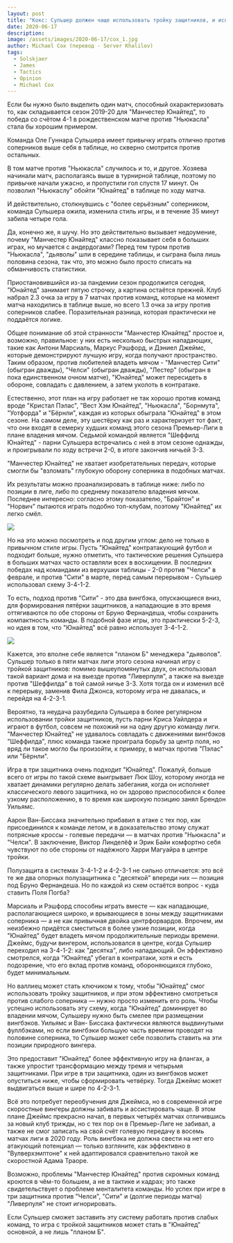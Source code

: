 ```yaml
---
layout: post
title: "Кокс: Сульшер должен чаще использовать тройку защитников, и испытать Джеймса в роли вингбэка"
date: 2020-06-17
description: 
image: /assets/images/2020-06-17/cox_1.jpg
author: Michael Cox (перевод - Server Khalilov)
tags: 
  - Solskjaer
  - James
  - Tactics
  - Opinion
  - Michael Cox
---
```


Если бы нужно было выделить один матч, способный охарактеризовать то, как складывается сезон 2019-20 для "Манчестер Юнайтед", то победа со счётом 4-1 в рождественском матче против "Ньюкасла" стала бы хорошим примером.

Команда Оле Гуннара Сульшера имеет привычку играть отлично против соперников выше себя в таблице, но скверно смотрится против остальных.

В том матче против "Ньюкасла" случилось и то, и другое. Хозяева начинали матч, располагаясь выше в турнирной таблице, поэтому по привычке начали ужасно, и пропустили гол спустя 17 минут. Он позволил "Ньюкаслу" обойти "Юнайтед" в таблице по ходу матча.

И действительно, столкнувшись с "более серьёзным" соперником, команда Сульшера ожила, изменила стиль игры, и в течение 35 минут забила четыре гола.

Да, конечно же, я шучу. Но это действительно вызывает недоумение, почему "Манчестер Юнайтед" классно показывает себя в больших играх, но мучается с андердогами? Перед тем туром против "Ньюкасла", "дьяволы" шли в середине таблицы, и сыграна была лишь половина сезона, так что, это можно было просто списать на обманчивость статистики.

Приостановившийся из-за пандемии сезон продолжится сегодня, "Юнайтед" занимает пятую строчку, а картина остаётся прежней. Клуб набрал 2.3 очка за игру в 7 матчах против команд, которые на момент матча находились в таблице выше, но всего 1.3 очка за игру против соперников слабее. Поразительная разница, которая практически не поддаётся логике.

Общее понимание об этой странности "Манчестер Юнайтед" простое и, возможно, правильное: у них есть несколько быстрых нападающих, такие как Антони Марсиаль, Маркус Рэшфорд, и Дэниел Джеймс, которые демонстрируют лучшую игру, когда получают пространство. Таким образом, против любителей владеть мячом - "Манчестер Сити" (обыгран дважды), "Челси" (обыгран дважды), "Лестер" (обыгран в пока единственном очном матче), "Юнайтед" может пересидеть в обороне, совладать с давлением, а затем уколоть в контратаке.

Естественно, этот план на игру работает не так хорошо против команд вроде "Кристал Пэлас", "Вест Хэм Юнайтед", "Ньюкасла", "Борнмута", "Уотфорда" и "Бёрнли", каждая из которых обыграла "Юнайтед" в этом сезоне. На самом деле, эту шестёрку как раз и характеризует тот факт, что они входят в семерку худших команд этого сезона Премьер-Лиги в плане владения мячом. Седьмой командой является "Шеффилд Юнайтед" - парни Сульшера встречались с ней в этом сезоне однажды, и проигрывали по ходу встречи 2-0, в итоге закончив ничьей 3-3.

"Манчестер Юнайтед" не хватает изобретательных передач, которые смогли бы "взломать" глубокую оборону соперника в подобных матчах.

Их результаты можно проанализировать в таблице ниже: либо по позиции в лиге, либо по среднему показателю владения мячом. Последнее интересно: согласно этому показателю, "Брайтон" и "Норвич" пытаются играть подобно топ-клубам, поэтому "Юнайтед" их легко смёл.

![](/assets/images/2020-06-17/cox_3.png)

Но на это можно посмотреть и под другим углом: дело не только в привычном стиле игры. Пусть "Юнайтед" контратакующий футбол и подходит больше, нужно отметить, что тактические решения Сульшера в больших матчах часто оставляли всех в восхищении. В последних победах над командами из верхушки таблицы - 2-0 против "Челси" в феврале, и против "Сити" в марте, перед самым перерывом - Сульшер использовал схему 3-4-1-2.

То есть, подход против "Сити" - это два вингбэка, опускающиеся вниз, для формирования пятёрки защитников, а нападающие в это время оттягиваются по обе стороны от Бруно Фернандеша, чтобы сохранить компактность команды. В подобной фазе игры, это практически 5-2-3, но идея в том, что "Юнайтед" всё равно использует 3-4-1-2.

![](/assets/images/2020-06-17/cox_2.png)

Кажется, это вполне себе является "планом Б" менеджера "дьяволов". Сульшер только в пяти матчах лиги этого сезона начинал игру с тройкой защитников: помимо вышеупомянутых двух, он использовал такой вариант дома и на выезде против "Ливерпуля", а также на выезде против "Шеффилда" в той самой ничье 3-3. Хотя тогда он и изменил всё к перерыву, заменив Фила Джонса, которому игра не давалась, и перейдя на 4-2-3-1.

Вероятно, та неудача разубедила Сульшера в более регулярном использовании тройки защитников, пусть парни Криса Уайлдера и играют в футбол, совсем не похожий ни на одну другую команду лиги. "Манчестер Юнайтед" не удавалось совладать с движениями вингбэков "Шеффилда", плюс команда также проиграла борьбу за центр поля, но вряд ли такое могло бы произойти, к примеру, в матчах против "Пэлас" или "Бёрнли".

Игра в три защитника очень подходит "Юнайтед". Пожалуй, больше всего от игры по такой схеме выигрывает Люк Шоу, которому иногда не хватает динамики регулярно делать забегания, когда он исполняет классического левого защитника, но он здорово приспособился к более узкому расположению, в то время как широкую позицию занял Брендон Уильямс.

Аарон Ван-Биссака значительно прибавил в атаке с тех пор, как присоединился к команде летом, и в доказательство этому служат потрясные кроссы - голевые передачи — в матчах против "Ньюкасла" и "Челси". В заключение, Виктор Линделёф и Эрик Байи комфортно себя чувствуют по обе стороны от надёжного Харри Магуайра в центре тройки.

Полузащита в системах 3-4-1-2 и 4-2-3-1 не сильно отличается: это всё те же два опорных полузащитника с "десяткой" впереди них — позиция под Бруно Фернандеша. Но по каждой из схем остаётся вопрос - куда ставить Поля Погба?

Марсиаль и Рэшфорд способны играть вместе — как нападающие, располагающиеся широко, и врывающиеся в зоны между защитниками соперника — а не как привычная двойка центрфорвардов. Впрочем, им неизбежно придётся сместиться в более узкие позиции, когда "Юнайтед" будет владеть мячом продолжительные периоды времени. Джеймс, будучи вингером, использовался в центре, когда Сульшер переходил на 3-4-1-2: как "десятка", либо нападающий. Он эффективно смотрелся, когда "Юнайтед" убегал в контратаки, хотя и есть подозрение, что его вклад против команд, обороняющихся глубоко, будет минимальным.

Но валлиец может стать ключиком к тому, чтобы "Юнайтед" смог использовать тройку защитников, и при этом эффективно смотреться против слабого соперника — нужно просто изменить его роль. Чтобы успешно использовать эту схему, когда "Юнайтед" доминирует во владении мячом, Сульшеру нужно быть смелее при размещении вингбэков. Уильямс и Ван- Биссака фактически являются выдвинутыми фуллбэками, но если вингбэки большую часть времени проводят на половине соперника, то Сульшер может себе позволить ставить на эти позиции природного вингера.

Это предоставит "Юнайтед" более эффективную игру на флангах, а также упростит трансформацию между тремя и четырьмя защитниками. При игре в три защитника, один из вингбэков может опуститься ниже, чтобы сформировать четвёрку. Тогда Джеймс может выдвигаться выше и шире по 4-2-3-1.

Всё это потребует переобучения для Джеймса, но в современной игре скоростные вингеры должны забивать и ассистировать чаще. В этом плане Джеймс прекрасно начал, в первых четырёх матчах отличившись за новый клуб трижды, но с тех пор он в Премьер-Лиге не забивал, а также не смог записать на свой счёт голевую передачу в восемь матчах лиги в 2020 году. Роль вингбэка не должна свести на нет его атакующий потенциал — только взгляните, как эффективно в "Вулверхэмптоне" к ней адаптировался сравнительно такой же скоростной Адама Траоре.

Возможно, проблемы "Манчестер Юнайтед" против скромных команд кроются в чём-то большем, а не в тактике и кадрах; это также свидетельствует о проблеме менталитета команды. Но успех при игре в три защитника против "Челси", "Сити" и (долгие периоды матча) "Ливерпуля" не стоит игнорировать.

Если Сульшер сможет заставить эту систему работать против слабых команд, то игра с тройкой защитников может стать в "Юнайтед" основной, а не лишь "планом Б".
